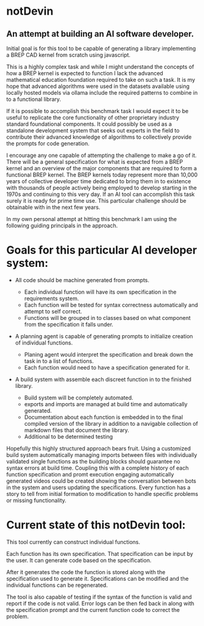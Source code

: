 # notDevin
## An attempt at building an AI software developer. 
Initial goal is for this tool to be capable of generating a library implementing a BREP CAD kernel from scratch using javascript.

This is a highly complex task and while I might understand the concepts of how a BREP kernel is expected to function I lack the advanced mathematical education foundation required to take on such a task. It is my hope that advanced algorithms were used in the datasets available using locally hosted models via ollama include the required patterns to combine in to a functional library.

If it is possible to accomplish this benchmark task I would expect it to be useful to replicate the core functionality of other proprietary industry standard foundational components. It could possibly be used as a standalone development system that seeks out experts in the field to contribute their advanced knowledge of algorithms to collectively provide the prompts for code generation. 


I encourage any one capable of attempting the challenge to make a go of it. There will be a general specification for what is expected from a BREP kernel and an overview of the major components that are required to form a functional BREP kernel. The BREP kernels today represent more than 10,000 years of collective developer time dedicated to bring them in to existence with thousands of people actively being employed to develop starting in the 1970s and continuing to this very day. If an AI tool can accomplish this task surely it is ready for prime time use. This particular challenge should be obtainable with in the next few years. 




In my own personal attempt at hitting this benchmark I am using the following guiding principals in the approach. 
# Goals for this particular AI developer system:
* All code should be machine generated from prompts.
    * Each individual function will have its own specification in the requirements system. 
    * Each function will be tested for syntax correctness automatically and attempt to self correct. 
    * Functions will be grouped in to classes based on what component from the specification it falls under.
* A planning agent is capable of generating prompts to initialize creation of individual functions. 
    * Planing agent would interpret the specification and break down the task in to a list of functions.
    * Each function would need to have a specification generated for it. 
    
* A build system with assemble each discreet function in to the finished library. 
    * Build system will be completely automated.
    * exports and imports are managed at build time and automatically generated.
    * Documentation about each function is embedded in to the final compiled version of the library in addition to a navigable collection of markdown files that document the library. 
    * Additional to be determined testing 


Hopefully this highly structured approach bears fruit. Using a customized build system automatically managing imports between files with individually validated single functions as the building blocks should guarantee no syntax errors at build time. Coupling this with a complete history of each function specification and promt execution engaging automatically generated videos could be created showing the conversation between bots in the system and users updating the specifications. Every function has a story to tell from initial formation to modification to handle specific problems or missing functionality. 



# Current state of this notDevin tool:
This tool currently can construct individual functions. 

Each function has its own specification. That specification can be input by the user. 
It can generate code based on the specification. 

After it generates the code the function is stored along with the specification used to generate it. 
Specifications can be modified and the individual functions can be regenerated. 

The tool is also capable of testing if the syntax of the function is valid and report if the code is not valid.
Error logs can be then fed back in along with the specification prompt and the current function code to correct the problem.
